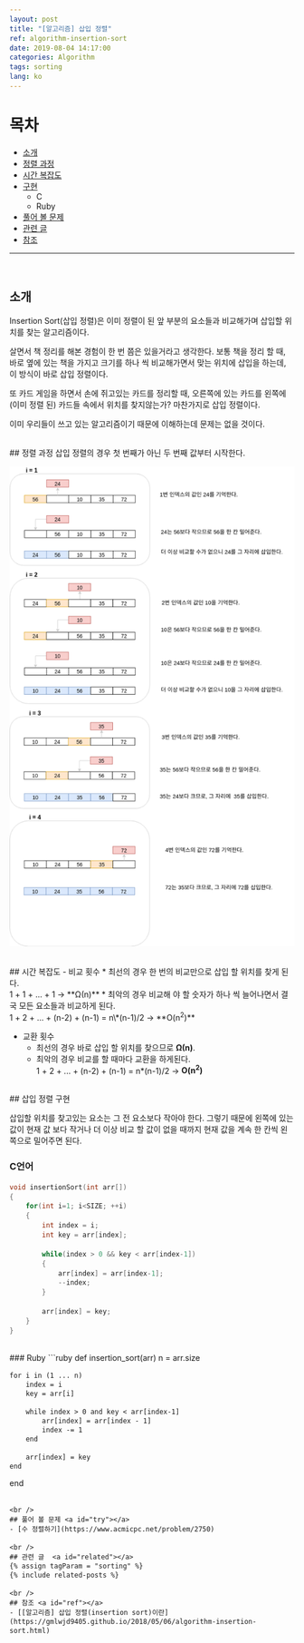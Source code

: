 ```yaml
---
layout: post
title: "[알고리즘] 삽입 정렬"
ref: algorithm-insertion-sort
date: 2019-08-04 14:17:00
categories: Algorithm
tags: sorting
lang: ko
---
```


# 목차
- [소개](#concept)
- [정렬 과정](#example)
- [시간 복잡도](#timecomp)
- [구현](#imp)
  * C
  * Ruby
- [풀어 볼 문제](#try)
- [관련 글](#related)	
- [참조](#ref)
<hr />
<br />

## 소개 <a id="concept"></a>
Insertion Sort(삽입 정렬)은 이미 정렬이 된 앞 부분의 요소들과 비교해가며 삽입할 위치를 찾는 알고리즘이다. 

살면서 책 정리를 해본 경험이 한 번 쯤은 있을거라고 생각한다. 
보통 책을 정리 할 때, 바로 옆에 있는 책을 가지고 크기를 하나 씩 비교해가면서 맞는 위치에 삽입을 하는데, 이 방식이 바로 삽입 정렬이다. 

또 카드 게임을 하면서 손에 쥐고있는 카드를 정리할 때, 오른쪽에 있는 카드를 왼쪽에 (이미 정렬 된) 카드들 속에서 위치를 찾지않는가? 마찬가지로 삽입 정렬이다.

이미 우리들이 쓰고 있는 알고리즘이기 때문에 이해하는데 문제는 없을 것이다.

<br />
## 정렬 과정 <A id="example"></a>
삽입 정렬의 경우 첫 번째가 아닌 두 번째 값부터 시작한다.

![insertion sort](/assets/images/algorithm/sorting/insertion_sort_ko.png)

<br />
## 시간 복잡도 <a id="timecomp"></a>
 - 비교 횟수
   * 최선의 경우 한 번의 비교만으로 삽입 할 위치를 찾게 된다.<br />
   1 + 1 + ... + 1 → **Ω(n)**
   * 최악의 경우 비교해 야 할 숫자가 하나 씩 늘어나면서 결국 모든 요소들과 비교하게 된다. <br />
   1 + 2 + ... + (n-2) + (n-1) = n\*(n-1)/2 → **O(n<sup>2</sup>)**

 - 교환 횟수
	* 최선의 경우 바로 삽입 할 위치를 찾으므로 **Ω(n)**.
	* 최악의 경우 비교를 할 때마다 교환을 하게된다.  <br />
   1 + 2 + ... + (n-2) + (n-1) = n\*(n-1)/2 →  **O(n<sup>2</sup>)**

<br />
## 삽입 정렬 구현 <a id="imp"></a>

삽입할 위치를 찾고있는 요소는 그 전 요소보다 작아야 한다. 그렇기 때문에 왼쪽에 있는 값이 현재 값 보다
작거나 더 이상 비교 할 값이 없을 때까지 현재 값을 계속 한 칸씩 왼쪽으로 밀어주면 된다.

### C언어
```c
void insertionSort(int arr[])
{
	for(int i=1; i<SIZE; ++i)
	{
		int index = i;
		int key = arr[index];

		while(index > 0 && key < arr[index-1])
		{
			arr[index] = arr[index-1];
			--index;
		}

		arr[index] = key;
	}
}
```

<br />
### Ruby
```ruby
def insertion_sort(arr)
    n = arr.size

    for i in (1 ... n)
        index = i
        key = arr[i]

        while index > 0 and key < arr[index-1]
            arr[index] = arr[index - 1]
            index -= 1
        end

        arr[index] = key
    end
end
```

<br />
## 풀어 볼 문제 <a id="try"></a>
- [수 정렬하기](https://www.acmicpc.net/problem/2750)

<br />
## 관련 글  <a id="related"></a>
{% assign tagParam = "sorting" %}
{% include related-posts %}

<br />
## 참조 <a id="ref"></a>
- [[알고리즘] 삽입 정렬(insertion sort)이란](https://gmlwjd9405.github.io/2018/05/06/algorithm-insertion-sort.html)
